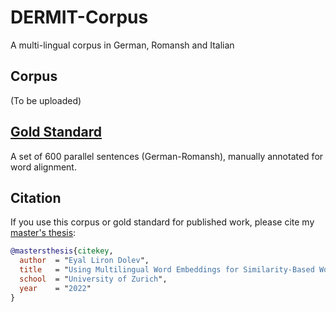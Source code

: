 # DERMIT-Corpus
A multi-lingual corpus in German, Romansh and Italian

## Corpus
(To be uploaded)

## [Gold Standard](./gold_standard/)
A set of 600 parallel sentences (German-Romansh), manually annotated for word alignment. 

## Citation
If you use this corpus or gold standard for published work, please cite my [master's thesis](https://www.cl.uzh.ch/dam/jcr:5eda2d8a-fe61-4860-82c1-421e2e1d18c3/MA_thesis_Digital_Linguistics_Eyal_Dolev_2022_12_11.pdf):

```bibtex
@mastersthesis{citekey,
  author  = "Eyal Liron Dolev",
  title   = "Using Multilingual Word Embeddings for Similarity-Based Word Alignments in a Zero-Shot Setting: Tested on the Case of German–Romansh",
  school  = "University of Zurich",
  year    = "2022"
}

```